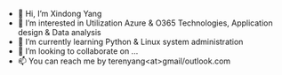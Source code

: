 - 👋 Hi, I’m Xindong Yang
- 👀 I’m interested in Utilization Azure & O365 Technologies, Application design & Data analysis
- 🌱 I’m currently learning Python & Linux system administration 
- 💞️ I’m looking to collaborate on ...
- 📫 You can reach me by terenyang\<at\>gmail/outlook.com

<!---
terenyang/terenyang is a ✨ special ✨ repository because its `README.md` (this file) appears on your GitHub profile.
You can click the Preview link to take a look at your changes.
--->
